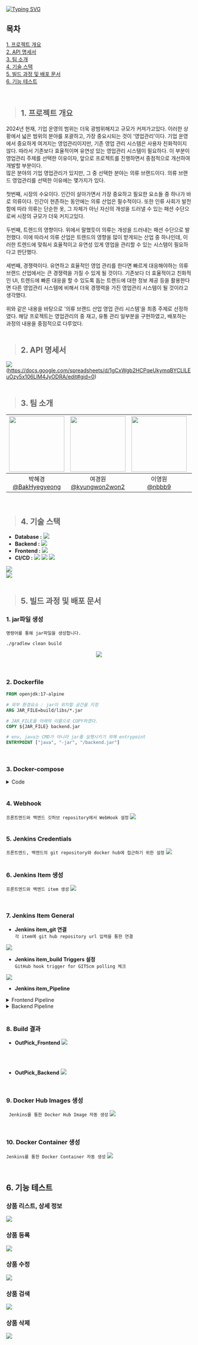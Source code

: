 [![Typing SVG](https://readme-typing-svg.demolab.com?font=Fira+Code&pause=1000&color=FFFFFF&background=000000&random=false&width=435&lines=Pick+Your+Best+Outfit%2C+OutPICK)](https://git.io/typing-svg)

## 목차
[1. 프로젝트 개요](#1-프로젝트-개요)<br>
[2. API 명세서](#2-API-명세서)<br/>
[3. 팀 소개](#3-팀-소개)<br/>
[4. 기술 스택](#4-기술-스택)<br/>
[5. 빌드 과정 및 배포 문서](#2-빌드-과정-및-배포-문서)<br/>
[6. 기능 테스트](#6-기능-테스트)<br/>

   <br/>
   
>## 1. 프로젝트 개요
<div>
   2024년 현재, 기업 운영의 범위는 더욱 광범위해지고 규모가 커져가고있다. 이러한 상황에서 넓은 범위의 분야를 포괄하고, 가장 중요시되는 것이 '영업관리'이다. 기업 운영에서 중요하게 여겨지는 영업관리이지만, 기존 영업 관리 시스템은 사용자 친화적이지 않다. 따라서 기존보다 효율적이며 유연성 있는 영업관리 시스템이 필요하다. 이 부분이 영업관리 주제를 선택한 이유이자, 앞으로 프로젝트를 진행하면서 중점적으로 개선하여 개발할 부분이다.<br/>
많은 분야의 기업 영업관리가 있지만, 그 중 선택한 분야는 의류 브랜드이다. 의류 브랜드 영업관리를 선택한 이유에는 몇가지가 있다.
   <br/>
   <br/>
첫번째, 시장의 수요이다. 인간이 살아가면서 가장 중요하고 필요한 요소들 중 하나가 바로 의류이다. 인간이 현존하는 동안에는 의류 산업은 필수적이다. 또한 인류 사회가 발전함에 따라 의류는 단순한 옷, 그 자체가 아닌 자신의 개성을 드러낼 수 있는 패션 수단으로써 시장의 규모가 더욱 커지고있다.<br/><br/>
두번째, 트렌드의 영향이다. 위에서 말했듯이 의류는 개성을 드러내는 패션 수단으로 발전했다. 이에 따라서 의류 산업은 트렌드의 영향을 많이 받게되는 산업 중 하나인데, 이러한 트렌드에 맞춰서 효율적이고 유연성 있게 영업을 관리할 수 있는 시스템이 필요하다고 판단했다.<br/><br/>
세번째, 경쟁력이다. 유연하고 효율적인 영업 관리를 한다면 빠르게 대응해야하는 의류 브랜드 산업에서는 큰 경쟁력을 가질 수 있게 될 것이다. 기존보다 더 효율적이고 친화적인 UI, 트렌드에 빠른 대응을 할 수 있도록 돕는 트렌드에 대한 정보 제공 등을 활용한다면 다른 영업관리 시스템에 비해서 더욱 경쟁력을 가진 영업관리 시스템이 될 것이라고 생각했다.<br/><br/>
위와 같은 내용을 바탕으로 '의류 브랜드 산업 영업 관리 시스템'을 최종 주제로 선정하였다. 해당 프로젝트는 영업관리의 중 재고, 유통 관리 일부분을 구현하였고, 배포하는 과정의 내용을 중점적으로 다루었다.
</div>
<br/>

>## 2. API 명세서
<img src="https://github.com/beyond-sw-camp/be05-4th-6team-OutPick/assets/137466623/b077350a-c3c6-465c-9bfc-c5016b3b7541">(https://docs.google.com/spreadsheets/d/1gCxWgb2HCPqeUkymqBYCLILEuOzy5x106LlM4JyODRA/edit#gid=0)
<br/>
<br/>
>## 3. 팀 소개
|<img src="https://avatars.githubusercontent.com/u/83454423?v=4" width="150" height="150"/>|<img src="https://avatars.githubusercontent.com/u/134581020?v=4" width="150" height="150"/>|<img src="https://avatars.githubusercontent.com/u/113917104?v=4" width="150" height="150"/>|<img src="https://avatars.githubusercontent.com/u/137466623?v=4" width="150" height="150"/>|<img src="https://avatars.githubusercontent.com/u/134200142?v=4" width="150" height="150"/>|
|:-:|:-:|:-:|:-:|:-:|
|박혜경<br/>[@BakHyegyeong](https://github.com/BakHyegyeong)|여경원<br/>[@kyungwon2won2](https://github.com/kyungwon2won2)|이영원<br/>[@nbbb9](https://github.com/nbbb9)|정설화<br/>[@Noononda](https://github.com/Noononda)|백승호<br/>[@sttoend](https://github.com/sttoend)|

<br/>

>## 4. 기술 스택
* **Database :**
<img src="https://img.shields.io/badge/mariadb-003545?style=for-the-badge&logo=mariadb&logoColor=white"><br/>
* **Backend   :** <img src="https://img.shields.io/badge/springboot-6DB33F?style=for-the-badge&logo=springboot&logoColor=white"><br/>
* **Frontend :** <img src="https://img.shields.io/badge/vue-4FC08D?style=for-the-badge&logo=vue.js&logoColor=white"><br/>
* **CI/CD :** <img src="https://img.shields.io/badge/github-181717?style=for-the-badge&logo=github&logoColor=white"> <img src="https://img.shields.io/badge/docker-2496ED?style=for-the-badge&logo=docker&logoColor=white"> <img src="https://img.shields.io/badge/dockerhub-2496ED?style=for-the-badge&logo=dockerhub&logoColor=white">
<img src="https://img.shields.io/badge/jenkins-D24939?style=for-the-badge&logo=jenkins&logoColor=white">
<br/>
<img src="https://github.com/beyond-sw-camp/be05-4th-6team-OutPick/assets/137466623/292630c5-ec68-442d-ade5-513af1a72551">
<br/>
<br/>

>## 5. 빌드 과정 및 배포 문서
### 1. jar파일 생성 <br/>
`명령어를 통해 jar파일을 생성합니다.`
```
./gradlew clean build
```
<center>
<img src="https://github.com/beyond-sw-camp/be05-4th-6team-OutPick/assets/137466623/558aeae4-f3e0-4492-98ad-fd6037522a85">
</center>
<br/>
<br/>

### 2. Dockerfile<br/>

```dockerfile
FROM openjdk:17-alpine

# 외부 환경요소 : jar이 위치할 공간을 지정
ARG JAR_FILE=build/libs/*.jar

# JAR_FILE을 아래의 이름으로 COPY하겠다.
COPY ${JAR_FILE} backend.jar

# env, java는 CMD가 아니라 jar를 실행시키기 위해 entrypoint
ENTRYPOINT ["java", "-jar", "/backend.jar"]
```
<br/>

### 3. Docker-compose<br/>
<details>
<summary>Code</summary>
<div markdown="1">

```yaml
version: "3"

services:
  app:
    container_name: OutPick_Backend
    build: .
    image: lywon/outpick_backend:latest
    depends_on:
      - database
    ports:
      - "8972:8080"
    environment:
      SPRING_DATASOURCE_URL: jdbc:mariadb://database:3306/outpick?useUnicode=true
      SPRING_DATASOURCE_USERNAME: root
      SPRING_DATASOURCE_PASSWORD: 123456789
    restart: always
    links:
      - database
    # platform: linux/arm64

  database:
    image: mariadb:10.6.16
    container_name: OutPick_Backend_DB
    environment:
      MARIADB_ROOT_PASSWORD: 123456789
      MARIADB_DATABASE: outpick
    volumes:
      - ./src/main/resources/db_config/initdb.d:/docker-entrypoint-initdb.d
    ports:
      - "6033:3306"
```
</div>
</details>

<br/>

### 4. Webhook<br/>

`프론트엔드와 백엔드 깃허브 repository에서 WebHook 설정`
<img src="https://github.com/beyond-sw-camp/be05-4th-6team-OutPick/assets/137466623/3e2a9c90-29ca-4dac-9b26-41b5f55e7d4e">
<br/>
<br/>

### 5. Jenkins Credentials<br/>
`프론트엔드, 백엔드의 git repository와 docker hub에 접근하기 위한 설정`
<img src="https://github.com/beyond-sw-camp/be05-4th-6team-OutPick/assets/137466623/6f620db9-d8d1-492f-a5cc-3575e12752b7">
<br/>
<br/>

### 6. Jenkins Item 생성<br/>
`프론트엔드와 백엔드 item 생성`
<img src="https://github.com/beyond-sw-camp/be05-4th-6team-OutPick/assets/137466623/60a83c86-adb4-4409-982c-0be848ff327b">

<br/>

### 7. Jenkins Item General<br/>
   - **Jenkins item_git 연결**<br/>
   `각 item에 git hub repository url 입력을 통한 연결 `
   <img src="https://github.com/beyond-sw-camp/be05-4th-6team-OutPick/assets/137466623/079283a1-ace9-428b-b19c-1a7e17dd1227">
   
   - **Jenkins item_build Triggers 설정**<br/>
   `GitHub hook trigger for GITScm polling 체크`
   <img src="https://github.com/beyond-sw-camp/be05-4th-6team-OutPick/assets/137466623/3d48675c-0ee2-422c-9fca-cc7caec21018">
   
   - **Jenkins item_Pipeline**<br/>
<details>
<summary>Frontend Pipeline</summary>
<div markdown="1">
    
```pipeline
pipeline {
    agent any
    // 변수 정의
    environment{
        GIT_HUB_CREDENTIALS = credentials('OutPick_Frontend')
        DOCKER_HUB_CREDENTIALS =credentials('OutPick_Docker')
        DOCKER_IMAGE_NAME = 'lywon/outpick_frontend'
        DOCKER_IMAGE_TAG = '1.0'
    }
    stages{
        stage('Build'){
            steps{
                // Build 영역 : Git 연동
                git branch : 'main', // 후에 각각의 branch로 설정
                    credentialsId : "${GIT_HUB_CREDENTIALS}",
                    url : 'https://github.com/kyungwon2won2/OutPick_Frontend.git'
            }
        }
        // 라이브러리 다운로드 - 이미 dockerfile에서 정의해두었기 때문에
        // 오류가 날 경우에만 정의
        stage('Install Dependency'){
            steps{
                bat 'npm install'
            }
        }
        // npm build
        stage('Npm build'){
            steps{
                bat 'npm run build'
            }
        }
        // 이미지 생성
        stage('Build Docker Image'){
            steps{
                script{
                    docker.build("${DOCKER_IMAGE_NAME}:${DOCKER_IMAGE_TAG}", '-f Dockerfile .')
                    // compose가 아닌 Dockerfile로 생성할 때는 -f 옵션을 주어야 한다.
                }
            }
        }
        // Docker Hub에 Push
        stage('Push To Docker Hub'){
            steps{
                script{
                    docker.withRegistry('https://registry.hub.docker.com','OutPick_Docker'){
                        docker.image("${DOCKER_IMAGE_NAME}:${DOCKER_IMAGE_TAG}").push()
                    }
                }
            }
        }
        // container 생성과 실행
        stage('Run Container'){
            steps{
                script{
                	// 기존의 Container를 삭제
                    bat 'docker ps -a'
                    bat 'docker stop OutPick_Frontend || exit 0'
                    bat 'docker rm OutPick_Frontend || exit 0'
                   	docker.withRegistry('https://registry.hub.docker.com','OutPick_Docker'){
                        docker.image("${DOCKER_IMAGE_NAME}:${DOCKER_IMAGE_TAG}").run('-d -p 8080:8080 --name OutPick_Frontend')
                    }
                }
            }
        }
    }
}
```
</div>
</details>

<details>
<summary>Backend Pipeline</summary>
<div markdown="1">

```pipeline
pipeline {
    agent any
    stages{
        stage('Build'){
            steps{
                // Build 영역 : Git 연동
                git branch : 'main', // 후에 각각의 branch로 설정
                    credentialsId : 'OutPick_Backend',
                    url : 'https://github.com/nbbb9/OutPick_Backend.git'
                bat './gradlew.bat build bootJAR'
            }
        }
        stage('Jar Clean'){
            steps{
                bat './gradlew.bat clean bootJAR'
            }
        }
        stage('Build Docker Image'){
            steps{
                script{
                    docker.build('lywon/outpick_backend')
                }
            }
        }
        // Docker hub에 push 추가
        stage('Push to Docker Hub'){
            steps{
                script{
                    docker.withRegistry('https://registry.hub.docker.com','OutPick_Docker'){
                        docker.image('lywon/outpick_backend').push()
                    }
                }
            }
        }
        stage('Deploy with Docker Compose'){
            steps{
                script{
                    // docker compose 다운로드
                    // 실행 파일 다운로드
                    bat "curl -L https://github.com/docker/compose/releases/download/2.24.6/docker-compose-Linux-x86_64 -o docker-compose"	
                    // docker compose 설치
                    bat "icacls docker-compose /grant Playdata:RX"
                    // docker compose up
                    bat ".\\docker-compose build"
                    bat ".\\docker-compose up -d"
                }
            }
        }
    }
}
```

</div>
</details>

<br/>

### 8. Build 결과<br/>
- **OutPick_Frontend**
  <img src="https://github.com/beyond-sw-camp/be05-4th-6team-OutPick/assets/137466623/480b5963-bb31-4258-b7e1-e2396f595be4">
<br/>
<br/>

- **OutPick_Backend**
  <img src="https://github.com/beyond-sw-camp/be05-4th-6team-OutPick/assets/137466623/e99092ee-b56f-4d80-934c-64866e7829fe">
<br/>

### 9. Docker Hub Images 생성<br/>
` Jenkins를 통한 Docker Hub Image 자동 생성`
<img src="https://github.com/beyond-sw-camp/be05-4th-6team-OutPick/assets/137466623/613e3759-3bfa-4ddd-a6c2-47aac14e1477">

<br/>

### 10. Docker Container 생성<br/>
 `Jenkins를 통한 Docker Container 자동 생성`
<img src="https://github.com/beyond-sw-camp/be05-4th-6team-OutPick/assets/137466623/6e0169aa-6eed-41b9-a1ef-16ce499e609e">

<br/>

## 6. 기능 테스트
### 상품 리스트, 상세 정보
<img src="https://github.com/beyond-sw-camp/be05-4th-6team-OutPick/assets/137466623/04dcd06d-e91d-4fe5-a7dd-89f5353397a3">
<br/>

### 상품 등록
<img src="https://github.com/beyond-sw-camp/be05-4th-6team-OutPick/assets/137466623/c95abb30-3e9e-4e86-b0a3-18bdc4f7d497">
<br/>

### 상품 수정
<img src="https://github.com/beyond-sw-camp/be05-4th-6team-OutPick/assets/137466623/f9504df0-b381-4b1b-a114-157e81429b14">
<br/>

### 상품 검색
<img src="https://github.com/beyond-sw-camp/be05-4th-6team-OutPick/assets/137466623/7ee3da78-fafe-478d-8ebe-55a67ba21692">
<br/>

### 상품 삭제
<img src="https://github.com/beyond-sw-camp/be05-4th-6team-OutPick/assets/137466623/2d0ff134-73b5-41c6-b859-4a48e281f349">
<br/>
